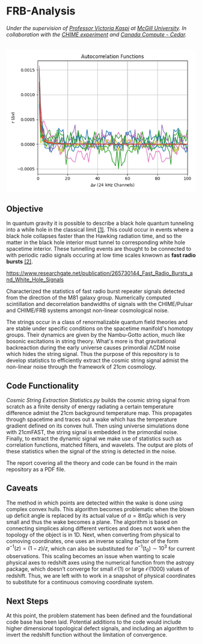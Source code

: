# FRB-Analysis
###### Under the supervision of [Professor Victoria Kaspi](https://www.physics.mcgill.ca/~vkaspi/) at [McGill University](https://www.mcgill.ca/). In collaboration with the [CHIME experiment](https://chime-experiment.ca/en) and [Canada Compute - Cedar](https://docs.alliancecan.ca/wiki/Cedar).

![alt text](https://github.com/IsolatedSingularity/FRB-Analysis/blob/main/Plots/ACF_Sum%3B%20Fit.png)

## Objective

In quantum gravity it is possible to describe a black hole quantum tunneling into a while hole in the classical limit [[1]](https://inspirehep.net/literature/1403709). This could occur in events where a black hole collapses faster than the Hawking radiation time, and so the matter in the black hole interior must tunnel to corresponding white hole spacetime interior. These tunnelling events are thought to be connected to with periodic radio signals occuring at low time scales knwown as **fast radio bursts** [[2]](https://inspirehep.net/literature/1708977).

https://www.researchgate.net/publication/265730144_Fast_Radio_Bursts_and_White_Hole_Signals

Characterized the statistics of fast radio burst repeater signals detected from the direction of the M81 galaxy group. Numerically computed scintillation and decorrelation bandwidths of signals with the CHIME/Pulsar and CHIME/FRB systems amongst non-linear cosmological noise.

The strings occur in a class of renormalizable quantum field theories and are stable under specific conditions on the spacetime manifold's homotopy groups. Their dynamics are given by the Nambu-Gotto action, much like bosonic excitations in string theory. What's more is that gravitational backreaction during the early universe causes primordial ΛCDM noise which hides the string signal. Thus the purpose of this repository is to develop statistics to efficiently extract the cosmic string signal admist the non-linear noise through the framework of 21cm cosmology.

## Code Functionality

*Cosmic String Extraction Statistics.py* builds the cosmic string signal from scratch as a finite density of energy radiating a certain temperature difference admist the 21cm background temperature map. This propagates through spacetime and traces out a wake which has the temperature gradient defined on its convex hull. Then using universe simulations done with 21cmFAST, the string signal is embedded in the primordial noise. Finally, to extract the dynamic signal we make use of statistics such as correlation functions, matched filters, and wavelets. The output are plots of these statistics when the signal of the string is detected in the noise.

The report covering all the theory and code can be found in the main repository as a PDF file.

## Caveats

The method in which points are detected within the wake is done using complex convex hulls. This algorithm
becomes problematic when the blown up deficit angle is replaced by its actual value of $\alpha = 8 \pi G \mu$ which
is very small and thus the wake becomes a plane. The algorithm is based on connecting simplices along
different vertices and does not work when the topology of the object is in 1D. Next, when converting from
physical to comoving coordinates, one uses an inverse scaling factor of the form $a^{−1}(z) = (1 − z)/z$, which
can also be substituted for $a^{−1}(t_0) \sim 10^3$ for current observations. This scaling becomes an issue when
wanting to scale physical axes to redshift axes using the numerical function from the astropy package, which
doesn’t converge for small $\mathcal{O}(1)$ or large $\mathcal{O}(1000)$ values of redshift. Thus, we are left with to work in a
snapshot of physical coordinates to substitute for a continuous comoving coordinate system.

## Next Steps

At this point, the problem statement has been defined and the foundational code base has been laid. Potential additions to the code would include higher dimensional topological defect signals, and including an algorithm to invert the redshift function without the limitation of convergence.
